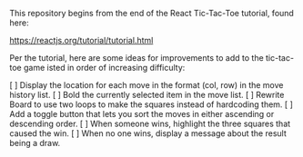 This repository begins from the end of the React Tic-Tac-Toe tutorial, found here:

https://reactjs.org/tutorial/tutorial.html

Per the tutorial, here are some ideas for improvements to add to the tic-tac-toe game isted in order of increasing difficulty:

[ ] Display the location for each move in the format (col, row) in the move history list.
[ ] Bold the currently selected item in the move list.
[ ] Rewrite Board to use two loops to make the squares instead of hardcoding them.
[ ] Add a toggle button that lets you sort the moves in either ascending or descending order.
[ ] When someone wins, highlight the three squares that caused the win.
[ ] When no one wins, display a message about the result being a draw.